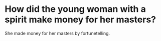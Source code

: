 # How did the young woman with a spirit make money for her masters?

She made money for her masters by fortunetelling.

